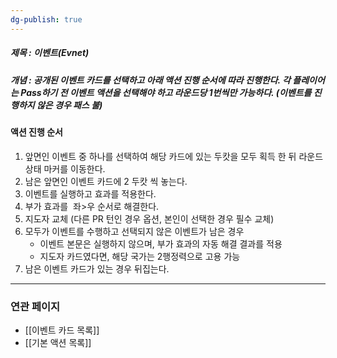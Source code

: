 ```yaml
---
dg-publish: true
---
```

##### 제목 : 이벤트(Evnet)
##### 개념 : 공개된 이벤트 카드를 선택하고 아래 액션 진행 순서에 따라 진행한다. 각 플레이어는 Pass하기 전 이벤트 액션을 선택해야 하고 라운드당 1번씩만 가능하다. (이벤트를 진행하지 않은 경우 패스 불)

#### 액션 진행 순서
1. 앞면인 이벤트 중 하나를 선택하여 해당 카드에 있는 두캇을 모두 획득 한 뒤 라운드상태 마커를 이동한다.
2. 남은 앞면인 이벤트 카드에 2 두캇 씩 놓는다.
3. 이벤트를 실행하고 효과를 적용한다.
4. 부가 효과를  좌>우 순서로 해결한다.
5. 지도자 교체 (다른 PR 턴인 경우 옵션, 본인이 선택한 경우 필수 교체)
6. 모두가 이벤트를 수행하고 선택되지 않은 이벤트가 남은 경우
   - 이벤트 본문은 실행하지 않으며, 부가 효과의 자동 해결 결과를 적용
   - 지도자 카드였다면, 해당 국가는 2행정력으로 고용 가능
7. 남은 이벤트 카드가 있는 경우 뒤집는다.

---
### 연관 페이지
- [[이벤트 카드 목록]]
- [[기본 액션 목록]]
